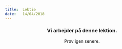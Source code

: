 ```yaml
---
title:  Lektie
date:   14/04/2018
---
```


### <center>Vi arbejder på denne lektion.</center>
<center>Prøv igen senere.</center>